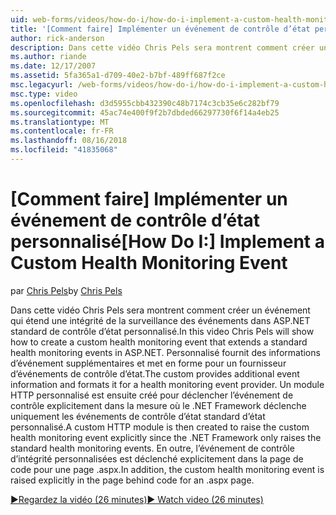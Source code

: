 ```yaml
---
uid: web-forms/videos/how-do-i/how-do-i-implement-a-custom-health-monitoring-event
title: '[Comment faire] Implémenter un événement de contrôle d’état personnalisé | Microsoft Docs'
author: rick-anderson
description: Dans cette vidéo Chris Pels sera montrent comment créer un événement qui étend une intégrité de la surveillance des événements dans ASP.NET standard de contrôle d’état personnalisé. Le pro personnalisé...
ms.author: riande
ms.date: 12/17/2007
ms.assetid: 5fa365a1-d709-40e2-b7bf-489ff687f2ce
msc.legacyurl: /web-forms/videos/how-do-i/how-do-i-implement-a-custom-health-monitoring-event
msc.type: video
ms.openlocfilehash: d3d5955cbb432390c48b7174c3cb35e6c282bf79
ms.sourcegitcommit: 45ac74e400f9f2b7dbded66297730f6f14a4eb25
ms.translationtype: MT
ms.contentlocale: fr-FR
ms.lasthandoff: 08/16/2018
ms.locfileid: "41835068"
---
```

<a name="how-do-i-implement-a-custom-health-monitoring-event"></a><span data-ttu-id="9ee47-104">[Comment faire] Implémenter un événement de contrôle d’état personnalisé</span><span class="sxs-lookup"><span data-stu-id="9ee47-104">[How Do I:] Implement a Custom Health Monitoring Event</span></span>
====================
<span data-ttu-id="9ee47-105">par [Chris Pels](https://twitter.com/chrispels)</span><span class="sxs-lookup"><span data-stu-id="9ee47-105">by [Chris Pels](https://twitter.com/chrispels)</span></span>

<span data-ttu-id="9ee47-106">Dans cette vidéo Chris Pels sera montrent comment créer un événement qui étend une intégrité de la surveillance des événements dans ASP.NET standard de contrôle d’état personnalisé.</span><span class="sxs-lookup"><span data-stu-id="9ee47-106">In this video Chris Pels will show how to create a custom health monitoring event that extends a standard health monitoring events in ASP.NET.</span></span> <span data-ttu-id="9ee47-107">Personnalisé fournit des informations d’événement supplémentaires et met en forme pour un fournisseur d’événements de contrôle d’état.</span><span class="sxs-lookup"><span data-stu-id="9ee47-107">The custom provides additional event information and formats it for a health monitoring event provider.</span></span> <span data-ttu-id="9ee47-108">Un module HTTP personnalisé est ensuite créé pour déclencher l’événement de contrôle explicitement dans la mesure où le .NET Framework déclenche uniquement les événements de contrôle d’état standard d’état personnalisé.</span><span class="sxs-lookup"><span data-stu-id="9ee47-108">A custom HTTP module is then created to raise the custom health monitoring event explicitly since the .NET Framework only raises the standard health monitoring events.</span></span> <span data-ttu-id="9ee47-109">En outre, l’événement de contrôle d’intégrité personnalisées est déclenché explicitement dans la page de code pour une page .aspx.</span><span class="sxs-lookup"><span data-stu-id="9ee47-109">In addition, the custom health monitoring event is raised explicitly in the page behind code for an .aspx page.</span></span>

[<span data-ttu-id="9ee47-110">&#9654;Regardez la vidéo (26 minutes)</span><span class="sxs-lookup"><span data-stu-id="9ee47-110">&#9654; Watch video (26 minutes)</span></span>](https://channel9.msdn.com/Blogs/ASP-NET-Site-Videos/how-do-i-implement-a-custom-health-monitoring-event)
